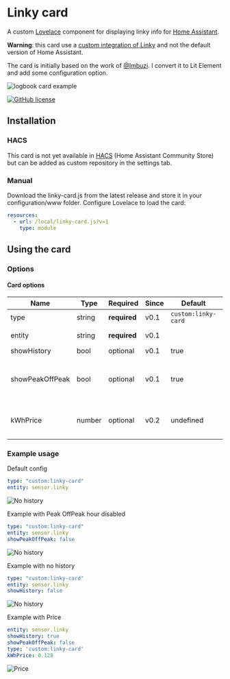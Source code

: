 # Linky card

A custom [Lovelace](https://www.home-assistant.io/lovelace/) component for displaying linky info for [Home Assistant](https://github.com/home-assistant/home-assistant).

**Warning**: this card use a [custom integration of Linky](https://github.com/royto/linky_custom/) and not the default version of Home Assistant.

The card is initially based on the work of [@Imbuzi](https://github.com/Imbuzi). I convert it to Lit Element and add some configuration option.

![logbook card example](https://raw.githubusercontent.com/royto/linky-card/master/images/default.png)

[![GitHub license](https://img.shields.io/badge/LICENCE-GPLv3-green.svg?style=for-the-badge)](/LICENSE)

## Installation

### HACS

This card is not yet available in [HACS](https://hacs.xyz/) (Home Assistant Community Store) but can be added as custom repository in the settings tab.

### Manual

Download the linky-card.js from the latest release and store it in your configuration/www folder.
Configure Lovelace to load the card:

```yaml
resources:
  - url: /local/linky-card.js?v=1
    type: module
```

## Using the card

### Options

#### Card options

| Name            | Type    | Required     | Since | Default   | Description |
| --------------- | ------- | ------------ | ----- | --------- | ------------|
| type            | string  | **required** | v0.1  | `custom:linky-card` |    |
| entity          | string  | **required** | v0.1  |           | The linky sensor entity_id. |
| showHistory     | bool    | optional     | v0.1  | true      | Display History |
| showPeakOffPeak | bool    | optional     | v0.1  | true      | Activate Peak(heure pleine) and OffPeak mode (heures creuses) |
| kWhPrice        | number  | optional     | v0.2  | undefined | Calculate Price (only available if showPeakOffPeak is false)

### Example usage

Default config

```yaml
type: "custom:linky-card"
entity: sensor.linky
```

![No history](https://raw.githubusercontent.com/royto/linky-card/master/images/default.png)

Example with Peak OffPeak hour disabled

```yaml
type: "custom:linky-card"
entity: sensor.linky
showPeakOffPeak: false
```

![No history](https://raw.githubusercontent.com/royto/linky-card/master/images/no-peak-offpeak.png)

Example with no history

```yaml
type: "custom:linky-card"
entity: sensor.linky
showHistory: false
```

![No history](https://raw.githubusercontent.com/royto/linky-card/master/images/no-history.png)

Example with Price

```yaml
entity: sensor.linky
showHistory: true
showPeakOffPeak: false
type: 'custom:linky-card'
kWhPrice: 0.128
```

![Price](https://raw.githubusercontent.com/royto/linky-card/master/images/price.png)

